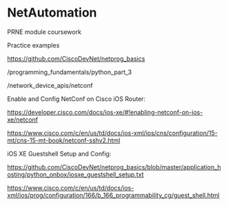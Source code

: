 # NetAutomation
PRNE module coursework

Practice examples

https://github.com/CiscoDevNet/netprog_basics

/programming_fundamentals/python_part_3

/network_device_apis/netconf

Enable and Config NetConf on Cisco iOS Router: 

https://developer.cisco.com/docs/ios-xe/#!enabling-netconf-on-ios-xe/netconf

https://www.cisco.com/c/en/us/td/docs/ios-xml/ios/cns/configuration/15-mt/cns-15-mt-book/netconf-sshv2.html

iOS XE Guestshell Setup and Config: 

https://github.com/CiscoDevNet/netprog_basics/blob/master/application_hosting/python_onbox/iosxe_guestshell_setup.txt

https://www.cisco.com/c/en/us/td/docs/ios-xml/ios/prog/configuration/166/b_166_programmability_cg/guest_shell.html
